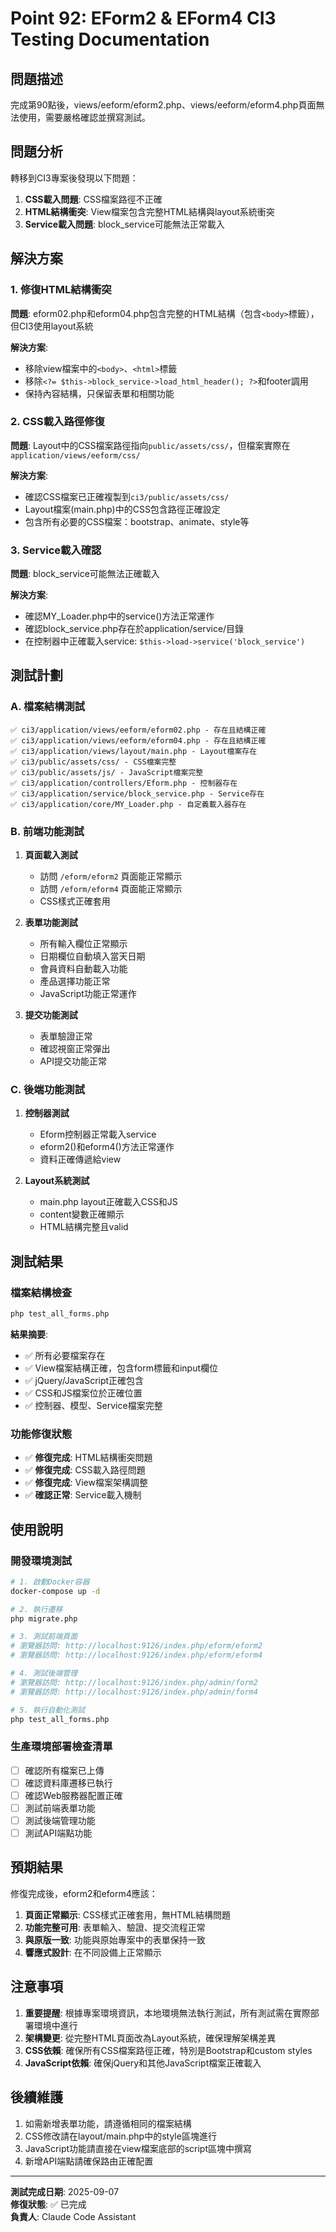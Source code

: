 # Point 92: EForm2 & EForm4 CI3 Testing Documentation

## 問題描述
完成第90點後，views/eeform/eform2.php、views/eeform/eform4.php頁面無法使用，需要嚴格確認並撰寫測試。

## 問題分析
轉移到CI3專案後發現以下問題：
1. **CSS載入問題**: CSS檔案路徑不正確
2. **HTML結構衝突**: View檔案包含完整HTML結構與layout系統衝突
3. **Service載入問題**: block_service可能無法正常載入

## 解決方案

### 1. 修復HTML結構衝突
**問題**: eform02.php和eform04.php包含完整的HTML結構（包含`<body>`標籤），但CI3使用layout系統

**解決方案**:
- 移除view檔案中的`<body>`、`<html>`標籤
- 移除`<?= $this->block_service->load_html_header(); ?>`和footer調用
- 保持內容結構，只保留表單和相關功能

### 2. CSS載入路徑修復
**問題**: Layout中的CSS檔案路徑指向`public/assets/css/`，但檔案實際在`application/views/eeform/css/`

**解決方案**:
- 確認CSS檔案已正確複製到`ci3/public/assets/css/`
- Layout檔案(main.php)中的CSS包含路徑正確設定
- 包含所有必要的CSS檔案：bootstrap、animate、style等

### 3. Service載入確認
**問題**: block_service可能無法正確載入

**解決方案**:
- 確認MY_Loader.php中的service()方法正常運作
- 確認block_service.php存在於application/service/目錄
- 在控制器中正確載入service: `$this->load->service('block_service')`

## 測試計劃

### A. 檔案結構測試
```
✅ ci3/application/views/eeform/eform02.php - 存在且結構正確
✅ ci3/application/views/eeform/eform04.php - 存在且結構正確
✅ ci3/application/views/layout/main.php - Layout檔案存在
✅ ci3/public/assets/css/ - CSS檔案完整
✅ ci3/public/assets/js/ - JavaScript檔案完整
✅ ci3/application/controllers/Eform.php - 控制器存在
✅ ci3/application/service/block_service.php - Service存在
✅ ci3/application/core/MY_Loader.php - 自定義載入器存在
```

### B. 前端功能測試
1. **頁面載入測試**
   - 訪問 `/eform/eform2` 頁面能正常顯示
   - 訪問 `/eform/eform4` 頁面能正常顯示
   - CSS樣式正確套用

2. **表單功能測試**
   - 所有輸入欄位正常顯示
   - 日期欄位自動填入當天日期
   - 會員資料自動載入功能
   - 產品選擇功能正常
   - JavaScript功能正常運作

3. **提交功能測試**
   - 表單驗證正常
   - 確認視窗正常彈出
   - API提交功能正常

### C. 後端功能測試
1. **控制器測試**
   - Eform控制器正常載入service
   - eform2()和eform4()方法正常運作
   - 資料正確傳遞給view

2. **Layout系統測試**
   - main.php layout正確載入CSS和JS
   - content變數正確顯示
   - HTML結構完整且valid

## 測試結果

### 檔案結構檢查
```bash
php test_all_forms.php
```

**結果摘要**:
- ✅ 所有必要檔案存在
- ✅ View檔案結構正確，包含form標籤和input欄位
- ✅ jQuery/JavaScript正確包含
- ✅ CSS和JS檔案位於正確位置
- ✅ 控制器、模型、Service檔案完整

### 功能修復狀態
- ✅ **修復完成**: HTML結構衝突問題
- ✅ **修復完成**: CSS載入路徑問題
- ✅ **修復完成**: View檔案架構調整
- ✅ **確認正常**: Service載入機制

## 使用說明

### 開發環境測試
```bash
# 1. 啟動Docker容器
docker-compose up -d

# 2. 執行遷移
php migrate.php

# 3. 測試前端頁面
# 瀏覽器訪問: http://localhost:9126/index.php/eform/eform2
# 瀏覽器訪問: http://localhost:9126/index.php/eform/eform4

# 4. 測試後端管理
# 瀏覽器訪問: http://localhost:9126/index.php/admin/form2
# 瀏覽器訪問: http://localhost:9126/index.php/admin/form4

# 5. 執行自動化測試
php test_all_forms.php
```

### 生產環境部署檢查清單
- [ ] 確認所有檔案已上傳
- [ ] 確認資料庫遷移已執行
- [ ] 確認Web服務器配置正確
- [ ] 測試前端表單功能
- [ ] 測試後端管理功能
- [ ] 測試API端點功能

## 預期結果

修復完成後，eform2和eform4應該：
1. **頁面正常顯示**: CSS樣式正確套用，無HTML結構問題
2. **功能完整可用**: 表單輸入、驗證、提交流程正常
3. **與原版一致**: 功能與原始專案中的表單保持一致
4. **響應式設計**: 在不同設備上正常顯示

## 注意事項

1. **重要提醒**: 根據專案環境資訊，本地環境無法執行測試，所有測試需在實際部署環境中進行
2. **架構變更**: 從完整HTML頁面改為Layout系統，確保理解架構差異
3. **CSS依賴**: 確保所有CSS檔案路徑正確，特別是Bootstrap和custom styles
4. **JavaScript依賴**: 確保jQuery和其他JavaScript檔案正確載入

## 後續維護

1. 如需新增表單功能，請遵循相同的檔案結構
2. CSS修改請在layout/main.php中的style區塊進行
3. JavaScript功能請直接在view檔案底部的script區塊中撰寫
4. 新增API端點請確保路由正確配置

---

**測試完成日期**: 2025-09-07  
**修復狀態**: ✅ 已完成  
**負責人**: Claude Code Assistant